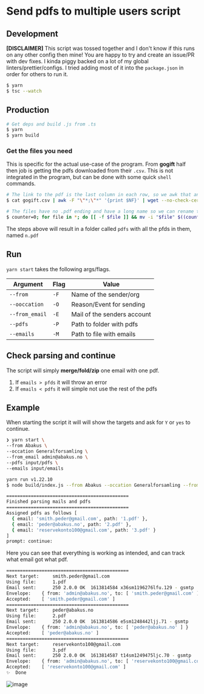 # Send pdfs to multiple users script

## Development

**[DISCLAIMER]** This script was tossed together and I don't know if this runs on any other config then
mine! You are happy to try and create an issue/PR with dev fixes. I kinda piggy backed on a lot of
my global linters/prettier/configs. I tried adding most of it into the `package.json` in order
for others to run it.

```sh
$ yarn
$ tsc --watch
```

## Production

```sh
# Get deps and build .js from .ts
$ yarn
$ yarn build
```

### Get the files you need

This is specific for the actual use-case of the program. From **gogift** half then job is getting the
pdfs downloaded from their `.csv`. This is not integrated in the program, but can be done with some
quick `shell` commands.

```sh
# The link to the pdf is the last column in each row, so we awk that and wget each link into ./pdfs
$ cat gogift.csv | awk -F "\"*;\"*" '{print $NF}' | wget --no-check-certificate -E -H -k -K -p -e robots=off -Ppdfs -nH --cut-dirs=3 -i -

# The files have no .pdf ending and have a long name so we can rename them
$ counter=0; for file in *; do [[ -f $file ]] && mv -i "$file" $((counter+1)).pdf && ((counter++)); done
```

The steps above will result in a folder called `pdfs` with all the pfds in them, named `n.pdf`

## Run

`yarn start` takes the following args/flags.

| Argument       | Flag | Value                       |
| -------------- | ---- | --------------------------- |
| `--from`       | `-F` | Name of the sender/org      |
| `--ooccation`  | `-O` | Reason/Event for sending    |
| `--from_email` | `-E` | Mail of the senders account |
| `--pdfs`       | `-P` | Path to folder with pdfs    |
| `--emails`     | `-M` | Path to file with emails    |

## Check parsing and continue

The script will simply **merge/fold/zip** one email with one pdf.

1. If `emails > pfds` it will throw an error
2. If `emails < pdfs` it will simple not use the rest of the pdfs

## Example

When starting the script it will will show the targets and ask for `Y` or `yes` to continue.

```sh
❯ yarn start \
--from Abakus \
--occation Generalforsamling \
--from_email admin@abakus.no \
--pdfs input/pdfs \
--emails input/emails

yarn run v1.22.10
$ node build/index.js --from Abakus --occation Generalforsamling --from_email admin@abakus.no --pdfs input/pdfs --emails input/emails

=============================================
Finished parsing mails and pdfs
=============================================
Assigned pdfs as follows [
  { email: 'smith.peder@gmail.com', path: '1.pdf' },
  { email: 'peder@abakus.no', path: '2.pdf' },
  { email: 'reservekonto100@gmail.com', path: '3.pdf' }
]
prompt: continue:
```

Here you can see that everything is working as intended, and can track what email got what pdf.

```sh
=============================================
Next target: 	 smith.peder@gmail.com
Using file: 	 1.pdf
Email sent: 	 250 2.0.0 OK  1613814584 x36sm1196276lfu.129 - gsmtp
Envelope: 	 { from: 'admin@abakus.no', to: [ 'smith.peder@gmail.com' ] }
Accepted: 	 [ 'smith.peder@gmail.com' ]
=============================================
Next target: 	 peder@abakus.no
Using file: 	 2.pdf
Email sent: 	 250 2.0.0 OK  1613814586 e5sm1248442ljj.71 - gsmtp
Envelope: 	 { from: 'admin@abakus.no', to: [ 'peder@abakus.no' ] }
Accepted: 	 [ 'peder@abakus.no' ]
=============================================
Next target: 	 reservekonto100@gmail.com
Using file: 	 3.pdf
Email sent: 	 250 2.0.0 OK  1613814587 t14sm1249475ljc.70 - gsmtp
Envelope: 	 { from: 'admin@abakus.no', to: [ 'reservekonto100@gmail.com' ] }
Accepted: 	 [ 'reservekonto100@gmail.com' ]
✨  Done
```

![image](https://i.imgur.com/G5gNeYG.png)
